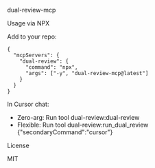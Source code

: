 dual-review-mcp

Usage via NPX

Add to your repo:

```
{
  "mcpServers": {
    "dual-review": {
      "command": "npx",
      "args": ["-y", "dual-review-mcp@latest"]
    }
  }
}
```

In Cursor chat:
- Zero-arg: Run tool dual-review:dual-review
- Flexible: Run tool dual-review:run_dual_review {"secondaryCommand":"cursor"}

License

MIT

